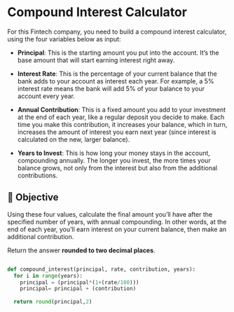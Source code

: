 # Compound Interest Calculator

For this Fintech company, you need to build a compound interest calculator, using the four variables below as input:

- **Principal**: This is the starting amount you put into the account. It’s the base amount that will start earning interest right away.

- **Interest Rate**: This is the percentage of your current balance that the bank adds to your account as interest each year. For example, a 5% interest rate means the bank will add 5% of your balance to your account every year.

- **Annual Contribution**: This is a fixed amount you add to your investment at the end of each year, like a regular deposit you decide to make. Each time you make this contribution, it increases your balance, which in turn, increases the amount of interest you earn next year (since interest is calculated on the new, larger balance).

- **Years to Invest**: This is how long your money stays in the account, compounding annually. The longer you invest, the more times your balance grows, not only from the interest but also from the additional contributions.

## 🧮 Objective

Using these four values, calculate the final amount you’ll have after the specified number of years, with annual compounding. In other words, at the end of each year, you’ll earn interest on your current balance, then make an additional contribution.

Return the answer **rounded to two decimal places**.


```python

def compound_interest(principal, rate, contribution, years):
  for i in range(years):
    principal = (principal*(1+(rate/100)))
    principal= principal + (contribution)
  
  return round(principal,2)

